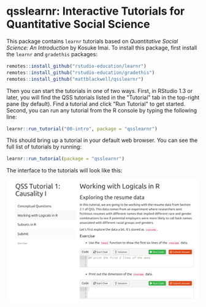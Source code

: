 # qsslearnr: Interactive Tutorials for Quantitative Social Science

This package contains `learnr` tutorials based on *Quantitative Social Science: An Introduction* by Kosuke Imai. To install this package, first install the `learnr` and `gradethis` packages:

``` r
remotes::install_github("rstudio-education/learnr")
remotes::install_github("rstudio-education/gradethis")
remotes::install_github("mattblackwell/qsslearnr")
```

Then you can start the tutorials in one of two ways. First, in RStudio 1.3 or later, you will find the QSS tutorials listed in the "Tutorial" tab in the top-right pane (by default). Find a tutorial and click "Run Tutorial" to get started. Second, you can run any tutorial from the R console by typing the following line: 

``` r
learnr::run_tutorial("00-intro", package = "qsslearnr")
```

This should bring up a tutorial in your default web browser. You can see the full list of tutorials by running:

``` r
learnr::run_tutorial(package = "qsslearnr")
```

The interface to the tutorials will look like this:

![Screenshot of qsslearnr](man/figures/qsslearnr-screenshot.png)
